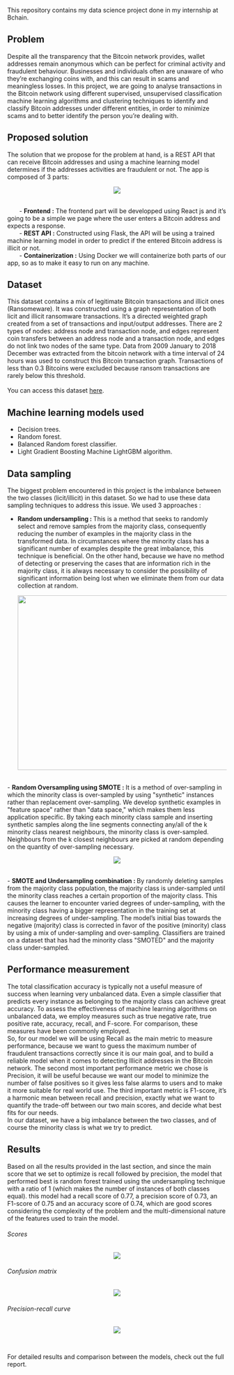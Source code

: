 This repository contains my data science project done in my internship at Bchain.

Problem
-------------------------------------------------------------------------
Despite all the transparency that the Bitcoin network provides, wallet addresses remain
anonymous which can be perfect for criminal activity and fraudulent behaviour. Businesses
and individuals often are unaware of who they’re exchanging coins with, and this can result
in scams and meaningless losses. In this project, we are going to analyse transactions in
the Bitcoin network using different supervised, unsupervised classification machine learning
algorithms and clustering techniques to identify and classify Bitcoin addresses under different
entities, in order to minimize scams and to better identify the person you’re dealing with.

Proposed solution
-------------------------------------------------------------------------
The solution that we propose for the problem at hand, is a REST API that can receive
Bitcoin addresses and using a machine learning model determines if the addresses activities
are fraudulent or not. The app is composed of 3 parts:
<p align="center">
  <img src="https://user-images.githubusercontent.com/58670521/193467827-fbcf942c-661e-45c4-b7b5-a9a0a703be9e.jpg">
</p>
<br/>
&nbsp;&nbsp;&nbsp;&nbsp;&nbsp;&nbsp;&nbsp;- <b>Frontend :</b> The frontend part will be developped using React js and it’s going to be
a simple we page where the user enters a Bitcoin address and expects a response.<br/>
&nbsp;&nbsp;&nbsp;&nbsp;&nbsp;&nbsp;&nbsp;- <b>REST API :</b> Constructed using Flask, the API will be using a trained machine learning
model in order to predict if the entered Bitcoin address is illicit or not.<br/>
&nbsp;&nbsp;&nbsp;&nbsp;&nbsp;&nbsp;&nbsp;- <b>Containerization :</b> Using Docker we will containerize both parts of our app, so as to
make it easy to run on any machine.<br/>

Dataset
-------------------------------------------------------------------------
This dataset contains a mix of legitimate Bitcoin transactions and illicit ones (Ransomeware). It was constructed using a graph representation of both licit and illicit ransomware transactions. It’s a directed weighted graph created from a set of transactions and
input/output addresses. There are 2 types of nodes: address node and transaction node, and
edges represent coin transfers between an address node and a transaction node, and edges
do not link two nodes of the same type. Data from 2009 January to 2018 December was
extracted from the bitcoin network with a time interval of 24 hours was used to construct
this Bitcoin transaction graph. Transactions of less than 0.3 Bitcoins were excluded because
ransom transactions are rarely below this threshold.
<br/> <br/> You can access this dataset [here](https://archive.ics.uci.edu/ml/datasets/BitcoinHeistRansomwareAddressDataset).


Machine learning models used
-------------------------------------------------------------------------
-  Decision trees.
-  Random forest.
-  Balanced Random forest classifier.
-  Light Gradient Boosting Machine LightGBM algorithm.

Data sampling
-------------------------------------------------------------------------
The biggest problem encountered in this project is the imbalance between the two classes (licit/illicit) in this dataset. So we had to use these data sampling techniques to address this issue. We used 3 approaches :
- <b>Random undersampling : </b>This is a method that seeks to randomly select and remove samples from the majority class, consequently reducing the number of examples in the majority class in the
transformed data. In circumstances where the minority class has a significant number
of examples despite the great imbalance, this technique is beneficial. On the other
hand, because we have no method of detecting or preserving the cases that are information rich in the majority class, it is always necessary to consider the possibility of
significant information being lost when we eliminate them from our data collection at
random. <p align="center">
  <img width=500 height=400 src="https://user-images.githubusercontent.com/58670521/193468548-c25dd901-1bfd-4e2b-a595-eb8aaa6f940b.jpg">
</p> <br/>
- <b>Random Oversampling using SMOTE : </b>It is a method of over-sampling in which the minority class is over-sampled by using
"synthetic" instances rather than replacement over-sampling. We develop synthetic examples in "feature space" rather than "data space," which makes them less application specific. By taking each minority class sample and inserting synthetic samples along
the line segments connecting any/all of the k minority class nearest neighbours, the
minority class is over-sampled. Neighbours from the k closest neighbours are picked at
random depending on the quantity of over-sampling necessary.
<p align="center">
  <img  src="https://user-images.githubusercontent.com/58670521/193468704-09e1b21b-d226-4711-984b-383bac6a26f7.png">
</p> <br/>
- <b>SMOTE and Undersampling combination : </b>By randomly deleting samples from the majority class population, the majority class
is under-sampled until the minority class reaches a certain proportion of the majority
class.
This causes the learner to encounter varied degrees of under-sampling, with the
minority class having a bigger representation in the training set at increasing degrees
of under-sampling.
The model’s initial bias towards the negative (majority) class is corrected in favor
of the positive (minority) class by using a mix of under-sampling and over-sampling.
Classifiers are trained on a dataset that has had the minority class "SMOTED" and
the majority class under-sampled.

Performance measurement
-------------------------------------------------------------------------
The total classification accuracy is typically not a useful measure of success when learning
very unbalanced data. Even a simple classifier that predicts every instance as belonging
to the majority class can achieve great accuracy. To assess the effectiveness of machine
learning algorithms on unbalanced data, we employ measures such as true negative rate,
true positive rate, accuracy, recall, and F-score. For comparison, these measures have been
commonly employed. <br/>
So, for our model we will be using Recall as the main metric to measure performance,
because we want to guess the maximum number of fraudulent transactions correctly since it
is our main goal, and to build a reliable model when it comes to detecting Illicit addresses in
the Bitcoin network. The second most important performance metric we chose is Precision,
it will be useful because we want our model to minimize the number of false positives so it
gives less false alarms to users and to make it more suitable for real world use. The third
important metric is F1-score, it’s a harmonic mean between recall and precision, exactly
what we want to quantify the trade-off between our two main scores, and decide what best
fits for our needs. <br/>
In our dataset, we have a big imbalance between the two classes, and of course the minority
class is what we try to predict.


Results
-------------------------------------------------------------------------
Based on all the results provided in the last section, and since the main score that we set
to optimize is recall followed by precision, the model that performed best is random forest
trained using the undersampling technique with a ratio of 1 (which makes the number of
instances of both classes equal). this model had a recall score of 0.77, a precision score of
0.73, an F1-score of 0.75 and an accuracy score of 0.74, which are good scores considering
the complexity of the problem and the multi-dimensional nature of the features used to train
the model.
###### Scores
<p align="center">
  <img  src="https://user-images.githubusercontent.com/58670521/193469086-a000b132-f180-4a58-b428-783712d529f4.jpg">
</p> 

###### Confusion matrix
<p align="center">
  <img  src="https://user-images.githubusercontent.com/58670521/193469173-fe9319b1-08fb-4a30-8667-d44515db254e.jpg">
</p> 

###### Precision-recall curve
<p align="center">
  <img  src="https://user-images.githubusercontent.com/58670521/193469347-ca84acf1-d575-4526-bdf2-0b0fbdf71ada.png">
</p> <br/>

For detailed results and comparison between the models, check out the full report.
